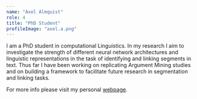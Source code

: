 ```yaml
---
name: "Axel Almquist"
role: 4 
title: "PhD Student"
profileImage: "axel.a.png"
---
```

I am a PhD student in computational Linguistics. In my research I aim to investigate the strength of different neural network architectures and linguistic representations in the task of identifying and linking segments in text.
Thus far I have been working on replicating Argument Mining studies and on building a framework to facilitate future research in segmentation and linking tasks.

For more info please visit my personal [webpage](https://axlalm.github.io/).
